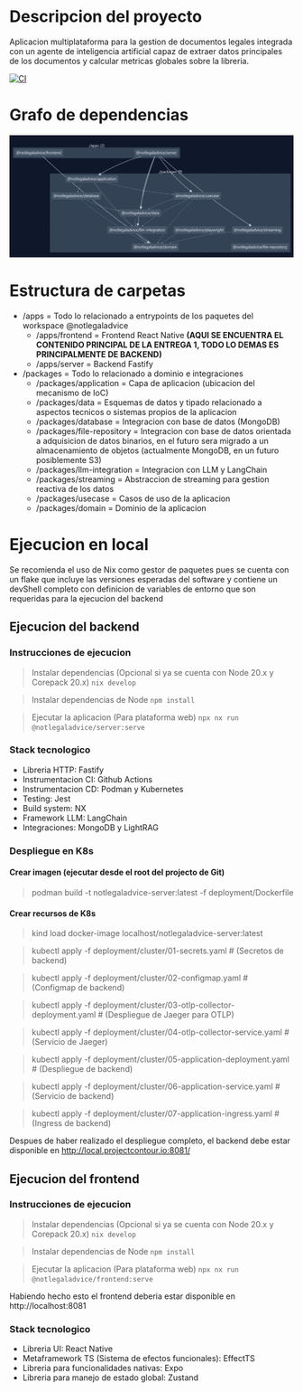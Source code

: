 # Descripcion del proyecto

Aplicacion multiplataforma para la gestion de documentos legales integrada con un agente de inteligencia artificial capaz de extraer datos principales de los documentos y calcular metricas globales sobre la libreria.

[![CI](https://github.com/jdaar/notlegaladvice-monorepo/actions/workflows/ci.yml/badge.svg)](https://github.com/jdaar/notlegaladvice-monorepo/actions/workflows/ci.yml)

# Grafo de dependencias

![Grafo de dependencias](./.github/image/dependency_graph.jpg)

# Estructura de carpetas

- /apps = Todo lo relacionado a entrypoints de los paquetes del workspace @notlegaladvice
  - /apps/frontend = Frontend React Native **(AQUI SE ENCUENTRA EL CONTENIDO PRINCIPAL DE LA ENTREGA 1, TODO LO DEMAS ES PRINCIPALMENTE DE BACKEND)**
  - /apps/server = Backend Fastify
- /packages = Todo lo relacionado a dominio e integraciones
  - /packages/application = Capa de aplicacion (ubicacion del mecanismo de IoC)
  - /packages/data = Esquemas de datos y tipado relacionado a aspectos tecnicos o sistemas propios de la aplicacion
  - /packages/database = Integracion con base de datos (MongoDB)
  - /packages/file-repository = Integracion con base de datos orientada a adquisicion de datos binarios, en el futuro sera migrado a un almacenamiento de objetos (actualmente MongoDB, en un futuro posiblemente S3)
  - /packages/llm-integration = Integracion con LLM y LangChain
  - /packages/streaming = Abstraccion de streaming para gestion reactiva de los datos
  - /packages/usecase = Casos de uso de la aplicacion
  - /packages/domain = Dominio de la aplicacion

# Ejecucion en local

Se recomienda el uso de Nix como gestor de paquetes pues se cuenta con un flake que incluye las versiones esperadas del software y contiene un devShell completo con definicion de variables de entorno que son requeridas para la ejecucion del backend

## Ejecucion del backend

### Instrucciones de ejecucion

> Instalar dependencias (Opcional si ya se cuenta con Node 20.x y Corepack 20.x)
> `nix develop`

> Instalar dependencias de Node
> `npm install`

> Ejecutar la aplicacion (Para plataforma web)
> `npx nx run @notlegaladvice/server:serve`

### Stack tecnologico

- Libreria HTTP: Fastify
- Instrumentacion CI: Github Actions
- Instrumentacion CD: Podman y Kubernetes
- Testing: Jest
- Build system: NX
- Framework LLM: LangChain
- Integraciones: MongoDB y LightRAG

### Despliegue en K8s

#### Crear imagen (ejecutar desde el root del projecto de Git)

> podman build -t notlegaladvice-server:latest -f deployment/Dockerfile

#### Crear recursos de K8s

> kind load docker-image localhost/notlegaladvice-server:latest

> kubectl apply -f deployment/cluster/01-secrets.yaml # (Secretos de backend) 

> kubectl apply -f deployment/cluster/02-configmap.yaml # (Configmap de backend)

> kubectl apply -f deployment/cluster/03-otlp-collector-deployment.yaml # (Despliegue de Jaeger para OTLP)

> kubectl apply -f deployment/cluster/04-otlp-collector-service.yaml # (Servicio de Jaeger)

> kubectl apply -f deployment/cluster/05-application-deployment.yaml # (Despliegue de backend)

> kubectl apply -f deployment/cluster/06-application-service.yaml # (Servicio de backend)

> kubectl apply -f deployment/cluster/07-application-ingress.yaml # (Ingress de backend)

Despues de haber realizado el despliegue completo, el backend debe estar disponible en http://local.projectcontour.io:8081/

## Ejecucion del frontend

### Instrucciones de ejecucion

> Instalar dependencias (Opcional si ya se cuenta con Node 20.x y Corepack 20.x)
> `nix develop`

> Instalar dependencias de Node
> `npm install`

> Ejecutar la aplicacion (Para plataforma web)
> `npx nx run @notlegaladvice/frontend:serve`

Habiendo hecho esto el frontend deberia estar disponible en http://localhost:8081

### Stack tecnologico

- Libreria UI: React Native
- Metaframework TS (Sistema de efectos funcionales): EffectTS 
- Libreria para funcionalidades nativas: Expo
- Libreria para manejo de estado global: Zustand
